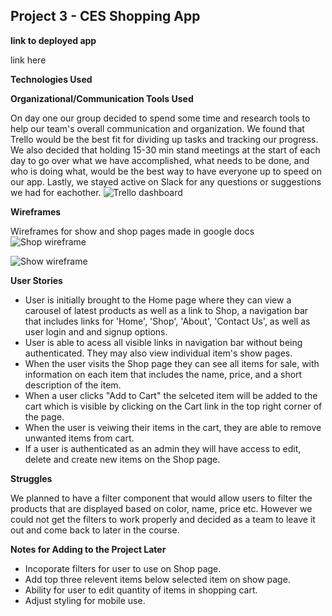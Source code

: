 ## Project 3 - CES Shopping App

**link to deployed app**

link here

**Technologies Used**

**Organizational/Communication Tools Used**

On day one our group decided to spend some time and research tools to help our team's overall communication and organization. We found that Trello would be the best fit for dividing up tasks and tracking our progress. We also decided that holding 15-30 min stand meetings at the start of each day to go over what we have accomplished, what needs to be done, and who is doing what, would be the best way to have everyone up to speed on our app. Lastly, we stayed active on Slack for any questions or suggestions we had for eachother.
![Trello dashboard](https://trello-attachments.s3.amazonaws.com/5ede57555674e50a6d53b5b8/5edebbe1afe3a55445c1e12b/d54b9787d100490ea47f66a27ebe43b0/image.png)

**Wireframes**

Wireframes for show and shop pages made in google docs
![Shop wireframe](~/project_3/wireframe-shop.png)

![Show wireframe](https://files.slack.com/files-pri/T0351JZQ0-F015A6XS9EZ/image.png)

**User Stories**

* User is initially brought to the Home page where they can view a carousel of latest products as well as a link to Shop, a navigation bar that includes links for 'Home', 'Shop', 'About', 'Contact Us', as well as user login and and signup options.
* User is able to acess all visible links in navigation bar without being authenticated. They may also view individual item's show pages.
* When the user visits the Shop page they can see all items for sale, with information on each item that includes the name, price, and a short description of the item.
* When a user clicks "Add to Cart" the selceted item will be added to the cart which is visible by clicking on the Cart link in the top right corner of the page.
* When the user is veiwing their items in the cart, they are able to remove unwanted items from cart.
* If a user is authenticated as an admin they will have access to edit, delete and create new items on the Shop page.


**Struggles**

We planned to have a filter component that would allow users to filter the products that are displayed based on color, name, price etc. However we could not get the filters to work properly and decided as a team to leave it out and come back to later in the course.

**Notes for Adding to the Project Later**

* Incoporate filters for user to use on Shop page.
* Add top three relevent items below selected item on show page.
* Ability for user to edit quantity of items in shopping cart.
* Adjust styling for mobile use.
